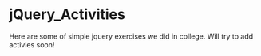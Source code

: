 # jQuery_Activities

Here are some of simple jquery exercises we did in college. Will try to add activies soon!
